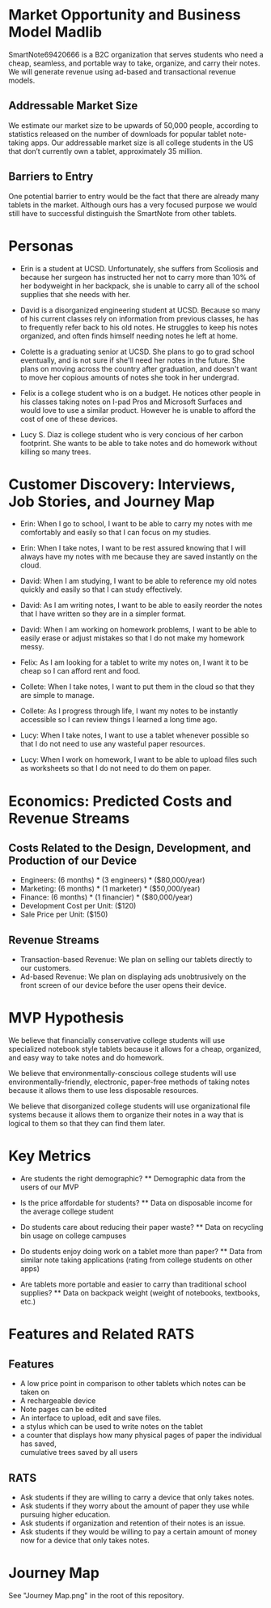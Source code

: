# **Market Opportunity and Business Model Madlib**
  SmartNote69420666 is a B2C organization that serves students who need a cheap, seamless, and portable way to take, organize, and carry their notes. We will generate revenue using ad-based and transactional revenue models.
 
## Addressable Market Size
 We estimate our market size to be upwards of 50,000 people, according to statistics released on the number of downloads for popular tablet note-taking apps. Our addressable market size is all college students in the US that don’t currently own a tablet, approximately 35 million. 

## Barriers to Entry
One potential barrier to entry would be the fact that there are already many tablets in the market.  Although ours has a very focused purpose we would still have to successful distinguish the SmartNote from other tablets. 

# Personas
* Erin is a student at UCSD. Unfortunately, she suffers from Scoliosis and because her surgeon has instructed her not to carry more than 10% of her bodyweight in her backpack, she is unable to carry all of the school supplies that she needs with her.

* David is a disorganized engineering student at UCSD. Because so many of his current classes rely on information from previous classes, he has to frequently refer back to his old notes. He struggles to keep his notes organized, and often finds himself needing notes he left at home.

* Colette is a graduating senior at UCSD. She plans to go to grad school eventually, and is not sure if she'll need her notes in the future. She plans on moving across the country after graduation, and doesn't want to move her copious amounts of notes she took in her undergrad.

* Felix is a college student who is on a budget.  He notices other people in his classes taking notes on I-pad Pros and Microsoft Surfaces and would love to use a similar product.  However he is unable to afford the cost of one of these devices.

* Lucy S. Diaz is college student who is very concious of her carbon footprint.  She wants to be able to take notes and do homework without killing so many trees.


# Customer Discovery: Interviews, Job Stories, and Journey Map

* Erin: When I go to school, I want to be able to carry my notes with me comfortably and easily so that I can focus on my studies.

* Erin: When I take notes, I want to be rest assured knowing that I will always have my notes with me because they are saved instantly on the cloud.

* David: When I am studying, I want to be able to reference my old notes quickly and easily so that I can study effectively.

* David: As I am writing notes, I want to be able to easily reorder the notes that I have written so they are in a simpler format. 

* David: When I am working on homework problems, I want to be able to easily erase or adjust mistakes so that I do not make my homework messy.

* Felix: As I am looking for a tablet to write my notes on, I want it to be cheap so I can afford rent and food. 

* Collete: When I take notes, I want to put them in the cloud so that they are simple to manage.

* Collete: As I progress through life, I want my notes to be instantly accessible so I can review things I learned a long time ago.

* Lucy: When I take notes, I want to use a tablet whenever possible so that I do not need to use any wasteful paper resources.

* Lucy: When I work on homework, I want to be able to upload files such as worksheets so that I do not need to do them on paper. 

# Economics: Predicted Costs and Revenue Streams

## Costs Related to the Design, Development, and Production of our Device
* Engineers: (6 months) * (3 engineers) * ($80,000/year)
* Marketing: (6 months) * (1 marketer) * ($50,000/year)
* Finance: (6 months) * (1 financier) * ($80,000/year)
* Development Cost per Unit: ($120)
* Sale Price per Unit: ($150)

## Revenue Streams
* Transaction-based Revenue: We plan on selling our tablets directly to our customers.
* Ad-based Revenue: We plan on displaying ads unobtrusively on the front screen of our device before the user opens their device.

# MVP Hypothesis
We believe that financially conservative college students will use specialized notebook style tablets because it allows for a cheap, organized, and easy way to take notes and do homework. 

We believe that environmentally-conscious college students will use environmentally-friendly, electronic, paper-free methods of taking notes because it allows them to use less disposable resources.

We believe that disorganized college students will use organizational file systems because it allows them to organize their notes in a way that is logical to them so that they can find them later.

# Key Metrics
* Are students the right demographic?
** Demographic data from the users of our MVP

* Is the price affordable for students?
** Data on disposable income for the average college student

* Do students care about reducing their paper waste?
** Data on recycling bin usage on college campuses

* Do students enjoy doing work on a tablet more than paper?
** Data from similar note taking applications (rating from college students on other apps)

* Are tablets more portable and easier to carry than traditional school supplies?
** Data on backpack weight (weight of notebooks, textbooks, etc.)

# Features and Related RATS

## Features
* A low price point in comparison to other tablets which notes can be taken on
* A rechargeable device
* Note pages can be edited
* An interface to upload, edit and save files.
* a stylus which can be used to write notes on the tablet
* a counter that displays how many physical pages of paper the individual has saved,       
  cumulative trees saved by all users

## RATS
* Ask students if they are willing to carry a device that only takes notes.
* Ask students if they worry about the amount of paper they use while pursuing higher education.
* Ask students if organization and retention of their notes is an issue.
* Ask students if they would be willing to pay a certain amount of money now for a device that only takes notes.

# Journey Map
See "Journey Map.png" in the root of this repository.
